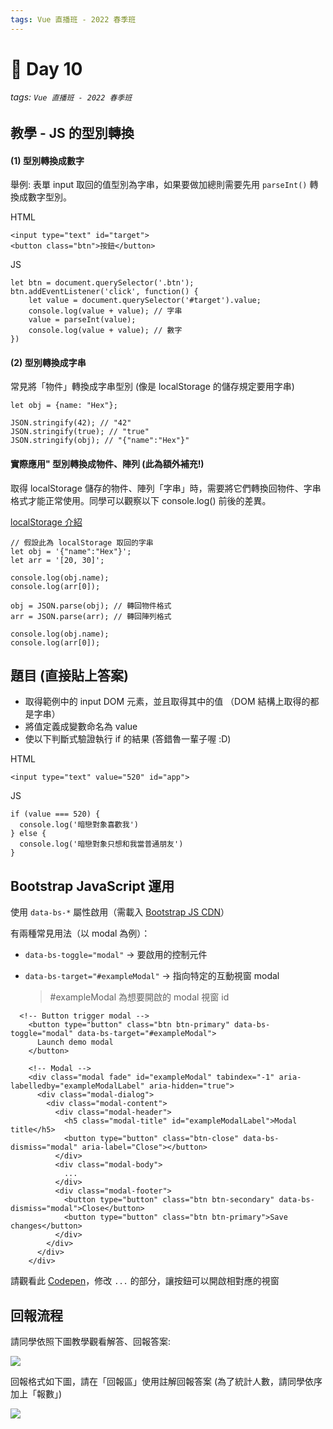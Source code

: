 ```yaml
---
tags: Vue 直播班 - 2022 春季班
---
```


# 🏅 Day 10
###### tags: `Vue 直播班 - 2022 春季班`

教學 - JS 的型別轉換
---
#### (1) 型別轉換成數字
舉例: 表單 input 取回的值型別為字串，如果要做加總則需要先用 `parseInt()` 轉換成數字型別。 

HTML
```htmlembedded=
<input type="text" id="target">
<button class="btn">按鈕</button>
```
JS
```js=
let btn = document.querySelector('.btn');
btn.addEventListener('click', function() {
    let value = document.querySelector('#target').value;
    console.log(value + value); // 字串
    value = parseInt(value);
    console.log(value + value); // 數字
})
```

#### (2) 型別轉換成字串
常見將「物件」轉換成字串型別 (像是 localStorage 的儲存規定要用字串)

```js=
let obj = {name: "Hex"};

JSON.stringify(42); // "42"
JSON.stringify(true); // "true"
JSON.stringify(obj); // "{"name":"Hex"}"
```

#### 實際應用" 型別轉換成物件、陣列 (此為額外補充!)

取得 localStorage 儲存的物件、陣列「字串」時，需要將它們轉換回物件、字串格式才能正常使用。同學可以觀察以下 console.log() 前後的差異。

[localStorage 介紹](https://developer.mozilla.org/zh-TW/docs/Web/API/Window/localStorage)

```js=
// 假設此為 localStorage 取回的字串
let obj = '{"name":"Hex"}';
let arr = '[20, 30]';

console.log(obj.name);
console.log(arr[0]);

obj = JSON.parse(obj); // 轉回物件格式
arr = JSON.parse(arr); // 轉回陣列格式

console.log(obj.name);
console.log(arr[0]);

```

題目 (直接貼上答案)
---
* 取得範例中的 input DOM 元素，並且取得其中的值 （DOM 結構上取得的都是字串）
* 將值定義成變數命名為 value
* 使以下判斷式驗證執行 if 的結果 (答錯魯一輩子喔 :D) <!-- 太殘酷 -->

HTML
```htmlembedded=
<input type="text" value="520" id="app">
```

JS
```js=
if (value === 520) {
  console.log('暗戀對象喜歡我')
} else {
  console.log('暗戀對象只想和我當普通朋友')
}
```

Bootstrap JavaScript 運用
---
使用 `data-bs-*` 屬性啟用（需載入 [ Bootstrap JS CDN](https://cdn.jsdelivr.net/npm/bootstrap@5.1.1/dist/js/bootstrap.bundle.min.js)）

有兩種常見用法（以 modal 為例）：

* `data-bs-toggle="modal"`  -> 要啟用的控制元件
* `data-bs-target="#exampleModal"`  -> 指向特定的互動視窗 modal
    
    > #exampleModal 為想要開啟的 modal 視窗 id 

```html=
  <!-- Button trigger modal -->
    <button type="button" class="btn btn-primary" data-bs-toggle="modal" data-bs-target="#exampleModal">
      Launch demo modal
    </button>

    <!-- Modal -->
    <div class="modal fade" id="exampleModal" tabindex="-1" aria-labelledby="exampleModalLabel" aria-hidden="true">
      <div class="modal-dialog">
        <div class="modal-content">
          <div class="modal-header">
            <h5 class="modal-title" id="exampleModalLabel">Modal title</h5>
            <button type="button" class="btn-close" data-bs-dismiss="modal" aria-label="Close"></button>
          </div>
          <div class="modal-body">
            ...
          </div>
          <div class="modal-footer">
            <button type="button" class="btn btn-secondary" data-bs-dismiss="modal">Close</button>
            <button type="button" class="btn btn-primary">Save changes</button>
          </div>
        </div>
      </div>
    </div>
```

請觀看此 [Codepen](https://codepen.io/Bingbingboom/pen/ZEJdYVd?editors=1010)，修改 `...` 的部分，讓按鈕可以開啟相對應的視窗

回報流程
---
請同學依照下圖教學觀看解答、回報答案:

![](https://i.imgur.com/QtL8zEW.png)

回報格式如下圖，請在「回報區」使用註解回報答案 (為了統計人數，請同學依序加上「報數」)

![](https://i.imgur.com/L7kyew8.png)

<!-- 解答一
1, 2, 5, 6
因為它們都是表達式，會回傳結果。
-->

<!-- 解答二
// Ex1: 可以帶入三元運算子
function hexIsGood() {
  return true;
}
console.log(hexIsGood() ? '很棒棒' : '不棒棒');

// Ex2: 可以代入樣板字面值
function hexIsGood() {
  return true;
}
let str = `六角學院很讚: ${ hexIsGood() }`;
console.log(str);

-->